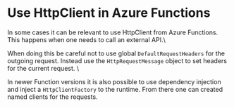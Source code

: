 # Use HttpClient in Azure Functions

In some cases it can be relevant to use HttpClient from Azure Functions. This happens when one needs to call an external API.\

When doing this be careful not to use global `DefaultRequestHeaders` for the outgoing request. Instead use the `HttpRequestMessage` object to set headers for the current request. \

In newer Function versions it is also possible to use dependency injection and inject a `HttpClientFactory` to the runtime. From there one can created named clients for the requests. 
